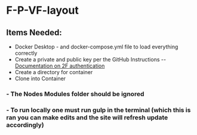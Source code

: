 # F-P-VF-layout
## Items Needed:
- Docker Desktop - and docker-compose.yml file to load everything correctly
- Create a private and public key per the GitHub Instructions 
-- <a href="https://docs.github.com/en/authentication/securing-your-account-with-two-factor-authentication-2fa/configuring-two-factor-authentication">Documentation on 2F authentication</a>
- Create a directory for container 
- Clone into Container
### - The Nodes Modules folder should be ignored 
### - To run locally one must run gulp in the terminal (which this is ran you can make edits and the site will refresh update accordingly) 
